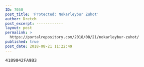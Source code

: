 ```yaml
---
ID: 7050
post_title: 'Protected: Nokarleybur Zuhot'
author: Dretch
post_excerpt: ------------
layout: post
permalink: >
  https://portalrepository.com/2018/08/21/nokarleybur-zuhot/
published: true
post_date: 2018-08-21 11:22:49
---
```

<pre>4189042FA9B3</pre>